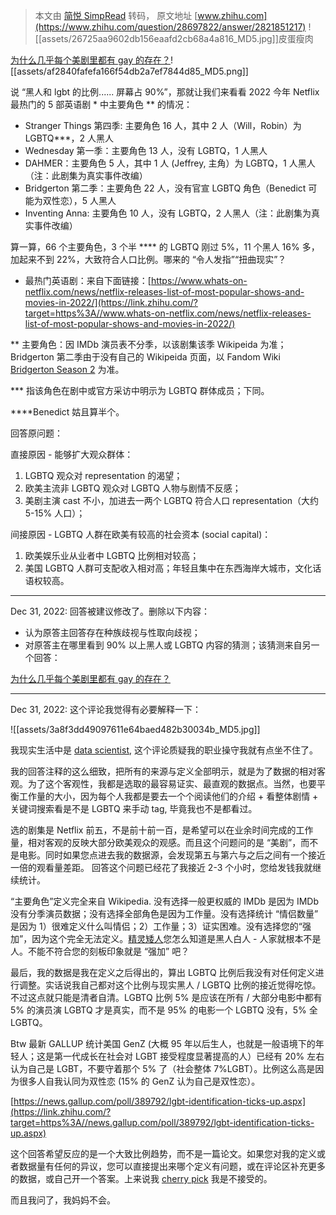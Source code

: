 > 本文由 [简悦 SimpRead](http://ksria.com/simpread/) 转码， 原文地址 [www.zhihu.com](https://www.zhihu.com/question/28697822/answer/2821851217) ![[assets/26725aa9602db156eaafd2cb68a4a816_MD5.jpg]]皮蛋瘦肉

[为什么几乎每个美剧里都有 gay 的存在？](https://www.zhihu.com/question/28697822/answer/2821816642)![[assets/af2840fafefa166f54db2a7ef7844d85_MD5.png]]

说 “黑人和 lgbt 的比例...... 屏幕占 90%”，那就让我们来看看 2022 今年 Netflix 最热门的 5 部英语剧 * 中主要角色 ** 的情况：

*   Stranger Things 第四季: 主要角色 16 人，其中 2 人（Will，Robin）为 LGBTQ***，2 人黑人
*   Wednesday 第一季：主要角色 13 人，没有 LGBTQ，1 人黑人
*   DAHMER：主要角色 5 人，其中 1 人 (Jeffrey, 主角）为 LGBTQ，1 人黑人 （注：此剧集为真实事件改编）
*   Bridgerton 第二季：主要角色 22 人，没有官宣 LGBTQ 角色（Benedict 可能为双性恋），5 人黑人
*   Inventing Anna: 主要角色 10 人，没有 LGBTQ，2 人黑人（注：此剧集为真实事件改编）

算一算，66 个主要角色，3 个半 **** 的 LGBTQ 刚过 5%，11 个黑人 16% 多，加起来不到 22%，大致符合人口比例。哪来的 “令人发指”“扭曲现实”？

* 最热门英语剧：来自下面链接：[https://www.whats-on-netflix.com/news/netflix-releases-list-of-most-popular-shows-and-movies-in-2022/](https://link.zhihu.com/?target=https%3A//www.whats-on-netflix.com/news/netflix-releases-list-of-most-popular-shows-and-movies-in-2022/)

** 主要角色：因 IMDb 演员表不分季，以该剧集该季 Wikipeida 为准；Bridgerton 第二季由于没有自己的 Wikipeida 页面，以 Fandom Wiki [Bridgerton Season 2](https://link.zhihu.com/?target=https%3A//bridgerton.fandom.com/wiki/Season_2) 为准。

*** 指该角色在剧中或官方采访中明示为 LGBTQ 群体成员；下同。

****Benedict 姑且算半个。

回答原问题：

直接原因 - 能够扩大观众群体：

1.  LGBTQ 观众对 representation 的渴望；
2.  欧美主流非 LGBTQ 观众对 LGBTQ 人物与剧情不反感；
3.  美剧主演 cast 不小，加进去一两个 LGBTQ 符合人口 representation（大约 5-15% 人口）；

间接原因 - LGBTQ 人群在欧美有较高的社会资本 (social capital)：

1.  欧美娱乐业从业者中 LGBTQ 比例相对较高；
2.  美国 LGBTQ 人群可支配收入相对高；年轻且集中在东西海岸大城市，文化话语权较高。

* * *

Dec 31, 2022: 回答被建议修改了。删除以下内容：

*   认为原答主回答存在种族歧视与性取向歧视；
*   对原答主在哪里看到 90% 以上黑人或 LGBTQ 内容的猜测；该猜测来自另一个回答：

[为什么几乎每个美剧里都有 gay 的存在？](https://www.zhihu.com/question/28697822/answer/2820165070)

* * *

Dec 31, 2022: 这个评论我觉得有必要解释一下：

![[assets/3a8f3dd49097611e64baed482b30034b_MD5.jpg]]

我现实生活中是 [data scientist](https://www.zhihu.com/search?q=data%20scientist&search_source=Entity&hybrid_search_source=Entity&hybrid_search_extra=%7B%22sourceType%22%3A%22answer%22%2C%22sourceId%22%3A2821851217%7D), 这个评论质疑我的职业操守我就有点坐不住了。

我的回答注释的这么细致，把所有的来源与定义全部明示，就是为了数据的相对客观。为了这个客观性，我都是选取的最容易证实、最直观的数据点。当然，也要平衡工作量的大小，因为每个人我都是要去一个个阅读他们的介绍 + 看整体剧情 + 关键词搜索看是不是 LGBTQ 来手动 tag, 毕竟我也不是都看过。

选的剧集是 Netflix 前五，不是前十前一百，是希望可以在业余时间完成的工作量，相对客观的反映大部分欧美观众的观感。而且这个问题问的是 “美剧”，而不是电影。同时如果您点进去我的数据源，会发现第五与第六与之后之间有一个接近一倍的观看量差距。 回答这个问题已经花了我接近 2-3 个小时，您给发钱我就继续统计。

“主要角色”定义完全来自 Wikipedia. 没有选择一般更权威的 IMDb 是因为 IMDb 没有分季演员数据；没有选择全部角色是因为工作量。没有选择统计 “情侣数量” 是因为 1）很难定义什么叫情侣；2）工作量；3）证实困难。没有选择您的“强加”，因为这个完全无法定义。[精灵矮人](https://www.zhihu.com/search?q=%E7%B2%BE%E7%81%B5%E7%9F%AE%E4%BA%BA&search_source=Entity&hybrid_search_source=Entity&hybrid_search_extra=%7B%22sourceType%22%3A%22answer%22%2C%22sourceId%22%3A2821851217%7D)您怎么知道是黑人白人 - 人家就根本不是人。不能不符合您的刻板印象就是 “强加” 吧？

最后，我的数据是我在定义之后得出的，算出 LGBTQ 比例后我没有对任何定义进行调整。实话说我自己都对这个比例与现实黑人 / LGBTQ 比例的接近觉得吃惊。不过这点就只能是清者自清。LGBTQ 比例 5% 是应该在所有 / 大部分电影中都有 5% 的演员演 LGBTQ 才是真实，而不是 95% 的电影一个 LGBTQ 没有，5% 全 LGBTQ。

Btw 最新 GALLUP 统计美国 GenZ (大概 95 年以后生人，也就是一般语境下的年轻人；这是第一代成长在社会对 LGBT 接受程度显著提高的人）已经有 20% 左右认为自己是 LGBT，不要守着那个 5% 了（社会整体 7%LGBT）。比例这么高是因为很多人自我认同为双性恋 (15% 的 GenZ 认为自己是双性恋）。

[https://news.gallup.com/poll/389792/lgbt-identification-ticks-up.aspx](https://link.zhihu.com/?target=https%3A//news.gallup.com/poll/389792/lgbt-identification-ticks-up.aspx)

这个回答希望反应的是一个大致比例趋势，而不是一篇论文。如果您对我的定义或者数据量有任何的异议，您可以直接提出来哪个定义有问题，或在评论区补充更多的数据，或自己开一个答案。上来说我 [cherry pick](https://www.zhihu.com/search?q=cherry%20pick&search_source=Entity&hybrid_search_source=Entity&hybrid_search_extra=%7B%22sourceType%22%3A%22answer%22%2C%22sourceId%22%3A2821851217%7D) 我是不接受的。

而且我问了，我妈妈不会。